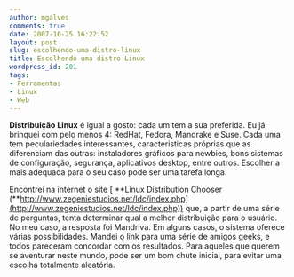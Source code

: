 ```yaml
---
author: mgalves
comments: true
date: 2007-10-25 16:22:52
layout: post
slug: escolhendo-uma-distro-linux
title: Escolhendo uma distro Linux
wordpress_id: 201
tags:
- Ferramentas
- Linux
- Web
---
```


**Distribuição Linux** é igual a gosto: cada um tem a sua preferida. Eu já brinquei com pelo menos 4: RedHat, Fedora, Mandrake e Suse.  Cada uma tem peculariedades interessantes, caracteristicas próprias que as diferenciam das outras: instaladores gráficos para newbies, bons sistemas de configuração, segurança, aplicativos desktop, entre outros. Escolher a mais adequada para o seu caso pode ser uma tarefa longa.

Encontrei na internet o site [         **Linux Distribution Chooser (**http://www.zegeniestudios.net/ldc/index.php](http://www.zegeniestudios.net/ldc/index.php)) que, a partir de uma série de perguntas, tenta determinar qual a melhor distribuição para o usuário. No meu caso, a resposta foi Mandriva. Em alguns casos, o sistema oferece várias possibilidades.  Mandei o link para uma série de amigos geeks, e todos pareceram concordar com os resultados. Para aqueles que querem se aventurar neste mundo, pode ser um bom chute inicial, para evitar uma escolha totalmente aleatória.
